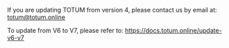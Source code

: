 If you are updating TOTUM from version 4, please contact us by email at: totum@totum.online

To update from V6 to V7, please refer to: https://docs.totum.online/update-v6-v7
